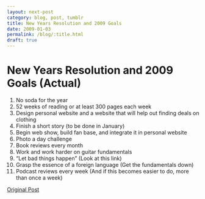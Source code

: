 ```yaml
---
layout: next-post
category: blog, post, tumblr
title: New Years Resolution and 2009 Goals
date: 2009-01-03
permalink: /blog/:title.html
draft: true
---
```


# New Years Resolution and 2009 Goals (Actual)

1. No soda for the year
2. 52 weeks of reading or at least 300 pages each week
3. Design personal website and a website that will help out finding deals on clothing
4. Finish a short story (to be done in January)
5. Begin web show, build fan base, and integrate it in personal website
6. Photo a day challenge
7. Book reviews every month
8. Work and work harder on guitar fundamentals
9. “Let bad things happen” (Look at this link)
10. Grasp the essence of a foreign language (Get the fundamentals down)
11. Podcast reviews every week (And if this becomes easier to do, more than once a week)

[Original Post](http://jermspeaks.com/post/68228651/new-years-resolution-and-2009-goals-actual)
